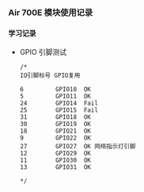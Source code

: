 ### Air 700E 模块使用记录



#### 学习记录

- GPIO 引脚测试

  ```shell
  /*
  IO引脚标号 GPIO复用
  
  6         GPIO10  OK
  5         GPIO11  OK
  24        GPIO14  Fail
  25        GPIO15  Fail
  31        GPIO18  OK
  30        GPIO19  OK
  18        GPIO21  OK
  9         GPIO22  OK
  27        GPIO27  OK 网络指示灯引脚
  12        GPIO29  OK
  11        GPIO30  OK
  13        GPIO31  OK
  
  */
  
  
  ```
  
  









